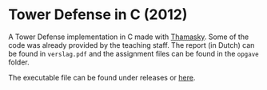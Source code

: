 # Tower Defense in C (2012)
A Tower Defense implementation in C made with [Thamasky](https://github.com/Thamasky). Some of the code was already provided by the teaching staff. The report (in Dutch) can be found in `verslag.pdf` and the assignment files can be found in the `opgave` folder.

The executable file can be found under releases or [here](https://github.com/bmiddag/tower-defense/releases/download/1.0/tower-defense.zip).